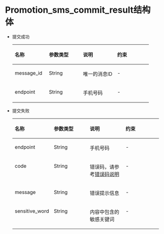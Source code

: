 # Promotion\_sms\_commit\_result结构体<a name="ZH-CN_TOPIC_0106446347"></a>

-   提交成功

    <a name="table567461853110"></a>
    <table><thead align="left"><tr id="row5768161818316"><th class="cellrowborder" valign="top" width="25%" id="mcps1.1.5.1.1"><p id="p17681218143114"><a name="p17681218143114"></a><a name="p17681218143114"></a>名称</p>
    </th>
    <th class="cellrowborder" valign="top" width="25%" id="mcps1.1.5.1.2"><p id="p57681818183119"><a name="p57681818183119"></a><a name="p57681818183119"></a>参数类型</p>
    </th>
    <th class="cellrowborder" valign="top" width="25%" id="mcps1.1.5.1.3"><p id="p107687189318"><a name="p107687189318"></a><a name="p107687189318"></a>说明</p>
    </th>
    <th class="cellrowborder" valign="top" width="25%" id="mcps1.1.5.1.4"><p id="p18768121812310"><a name="p18768121812310"></a><a name="p18768121812310"></a>约束</p>
    </th>
    </tr>
    </thead>
    <tbody><tr id="row5768101873117"><td class="cellrowborder" valign="top" width="25%" headers="mcps1.1.5.1.1 "><p id="p1276891814319"><a name="p1276891814319"></a><a name="p1276891814319"></a>message_id</p>
    </td>
    <td class="cellrowborder" valign="top" width="25%" headers="mcps1.1.5.1.2 "><p id="p1176811815319"><a name="p1176811815319"></a><a name="p1176811815319"></a>String</p>
    </td>
    <td class="cellrowborder" valign="top" width="25%" headers="mcps1.1.5.1.3 "><p id="p14768218143113"><a name="p14768218143113"></a><a name="p14768218143113"></a>唯一的消息ID</p>
    </td>
    <td class="cellrowborder" valign="top" width="25%" headers="mcps1.1.5.1.4 "><p id="p1576871816319"><a name="p1576871816319"></a><a name="p1576871816319"></a>-</p>
    </td>
    </tr>
    <tr id="row11768181813113"><td class="cellrowborder" valign="top" width="25%" headers="mcps1.1.5.1.1 "><p id="p1976891893111"><a name="p1976891893111"></a><a name="p1976891893111"></a>endpoint</p>
    </td>
    <td class="cellrowborder" valign="top" width="25%" headers="mcps1.1.5.1.2 "><p id="p6768121843120"><a name="p6768121843120"></a><a name="p6768121843120"></a>String</p>
    </td>
    <td class="cellrowborder" valign="top" width="25%" headers="mcps1.1.5.1.3 "><p id="p177682186313"><a name="p177682186313"></a><a name="p177682186313"></a>手机号码</p>
    </td>
    <td class="cellrowborder" valign="top" width="25%" headers="mcps1.1.5.1.4 "><p id="p14768131815310"><a name="p14768131815310"></a><a name="p14768131815310"></a>-</p>
    </td>
    </tr>
    </tbody>
    </table>


-   提交失败

    <a name="table1368991843110"></a>
    <table><thead align="left"><tr id="row11768201810315"><th class="cellrowborder" valign="top" width="25%" id="mcps1.1.5.1.1"><p id="p18768918193115"><a name="p18768918193115"></a><a name="p18768918193115"></a>名称</p>
    </th>
    <th class="cellrowborder" valign="top" width="25%" id="mcps1.1.5.1.2"><p id="p076841818318"><a name="p076841818318"></a><a name="p076841818318"></a>参数类型</p>
    </th>
    <th class="cellrowborder" valign="top" width="25%" id="mcps1.1.5.1.3"><p id="p177689188319"><a name="p177689188319"></a><a name="p177689188319"></a>说明</p>
    </th>
    <th class="cellrowborder" valign="top" width="25%" id="mcps1.1.5.1.4"><p id="p127684182314"><a name="p127684182314"></a><a name="p127684182314"></a>约束</p>
    </th>
    </tr>
    </thead>
    <tbody><tr id="row17768518133117"><td class="cellrowborder" valign="top" width="25%" headers="mcps1.1.5.1.1 "><p id="p476821814315"><a name="p476821814315"></a><a name="p476821814315"></a>endpoint</p>
    </td>
    <td class="cellrowborder" valign="top" width="25%" headers="mcps1.1.5.1.2 "><p id="p1176801815318"><a name="p1176801815318"></a><a name="p1176801815318"></a>String</p>
    </td>
    <td class="cellrowborder" valign="top" width="25%" headers="mcps1.1.5.1.3 "><p id="p1376861817318"><a name="p1376861817318"></a><a name="p1376861817318"></a>手机号码</p>
    </td>
    <td class="cellrowborder" valign="top" width="25%" headers="mcps1.1.5.1.4 "><p id="p197681318133116"><a name="p197681318133116"></a><a name="p197681318133116"></a>-</p>
    </td>
    </tr>
    <tr id="row37681418143113"><td class="cellrowborder" valign="top" width="25%" headers="mcps1.1.5.1.1 "><p id="p576831811313"><a name="p576831811313"></a><a name="p576831811313"></a>code</p>
    </td>
    <td class="cellrowborder" valign="top" width="25%" headers="mcps1.1.5.1.2 "><p id="p11768218163116"><a name="p11768218163116"></a><a name="p11768218163116"></a>String</p>
    </td>
    <td class="cellrowborder" valign="top" width="25%" headers="mcps1.1.5.1.3 "><p id="p57681718123117"><a name="p57681718123117"></a><a name="p57681718123117"></a>错误码，请参考<a href="错误码说明.md">错误码说明</a></p>
    </td>
    <td class="cellrowborder" valign="top" width="25%" headers="mcps1.1.5.1.4 "><p id="p11768161883116"><a name="p11768161883116"></a><a name="p11768161883116"></a>-</p>
    </td>
    </tr>
    <tr id="row2076819184312"><td class="cellrowborder" valign="top" width="25%" headers="mcps1.1.5.1.1 "><p id="p20768018123112"><a name="p20768018123112"></a><a name="p20768018123112"></a>message</p>
    </td>
    <td class="cellrowborder" valign="top" width="25%" headers="mcps1.1.5.1.2 "><p id="p676817187319"><a name="p676817187319"></a><a name="p676817187319"></a>String</p>
    </td>
    <td class="cellrowborder" valign="top" width="25%" headers="mcps1.1.5.1.3 "><p id="p97681189318"><a name="p97681189318"></a><a name="p97681189318"></a>错误提示信息</p>
    </td>
    <td class="cellrowborder" valign="top" width="25%" headers="mcps1.1.5.1.4 "><p id="p107688187319"><a name="p107688187319"></a><a name="p107688187319"></a>-</p>
    </td>
    </tr>
    <tr id="row1276831803112"><td class="cellrowborder" valign="top" width="25%" headers="mcps1.1.5.1.1 "><p id="p14768191817318"><a name="p14768191817318"></a><a name="p14768191817318"></a>sensitive_word</p>
    </td>
    <td class="cellrowborder" valign="top" width="25%" headers="mcps1.1.5.1.2 "><p id="p276811819312"><a name="p276811819312"></a><a name="p276811819312"></a>String</p>
    </td>
    <td class="cellrowborder" valign="top" width="25%" headers="mcps1.1.5.1.3 "><p id="p18768131811317"><a name="p18768131811317"></a><a name="p18768131811317"></a>内容中包含的敏感关键词</p>
    </td>
    <td class="cellrowborder" valign="top" width="25%" headers="mcps1.1.5.1.4 "><p id="p197681818163113"><a name="p197681818163113"></a><a name="p197681818163113"></a>-</p>
    </td>
    </tr>
    </tbody>
    </table>


